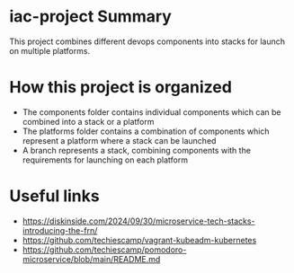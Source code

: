 # iac-project Summary

This project combines different devops components into stacks for launch on multiple platforms.


# How this project is organized

- The components folder contains individual components which can be combined into a stack or a platform
- The platforms folder contains a combination of components which represent a platform where a stack can be launched
- A branch represents a stack, combining components with the requirements for launching on each platform


# Useful links

- https://diskinside.com/2024/09/30/microservice-tech-stacks-introducing-the-frn/
- https://github.com/techiescamp/vagrant-kubeadm-kubernetes 
- https://github.com/techiescamp/pomodoro-microservice/blob/main/README.md 